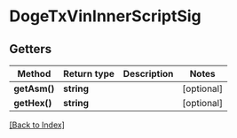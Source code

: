 # DogeTxVinInnerScriptSig

## Getters

Method | Return type | Description | Notes
------------ | ------------- | ------------- | -------------
**getAsm()** | **string** |  | [optional]
**getHex()** | **string** |  | [optional]

[[Back to Index]](../index.md)
